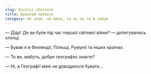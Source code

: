 ```yaml
---
slug: buvalyi-cholovik
title: Бувалий чоловік
category: Не знав, не вмів, та як на те й забув
---
```

— Діду! Де ви були під час першої світової війни? — допитувались хлопці.

— Бував я в Фінляндії, Польщі, Румунії та інших країнах.

— То ви, мабуть, добре географію знаєте?

— Ні, в Географії мені не доводилося бувати…
